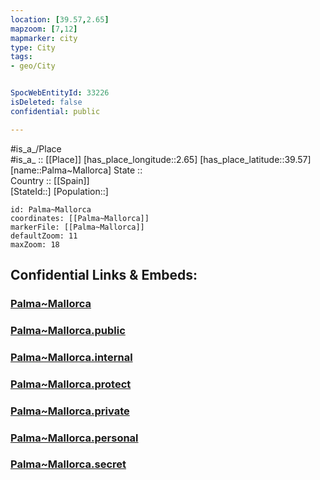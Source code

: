 ```yaml
---
location: [39.57,2.65] 
mapzoom: [7,12] 
mapmarker: city 
type: City
tags:
- geo/City


SpocWebEntityId: 33226
isDeleted: false
confidential: public

---
```

#is_a_/Place  
#is_a_ :: [[Place]] 
[has_place_longitude::2.65] 
[has_place_latitude::39.57] 
[name::Palma~Mallorca] 
State ::  
Country :: [[Spain]]  
[StateId::] 
[Population::] 



```leaflet
id: Palma~Mallorca
coordinates: [[Palma~Mallorca]] 
markerFile: [[Palma~Mallorca]] 
defaultZoom: 11 
maxZoom: 18
```


## Confidential Links & Embeds: 

### [Palma~Mallorca](/_Standards/Earth/Continent/Europe/Europe~South/Spain/Provinces~Spain/Baleares/counties~Islas_Baleares/Baleares/cities~Baleares/Palma~Mallorca.md) 

### [Palma~Mallorca.public](/_public/Earth/Continent/Europe/Europe~South/Spain/Provinces~Spain/Baleares/counties~Islas_Baleares/Baleares/cities~Baleares/Palma~Mallorca.public.md) 

### [Palma~Mallorca.internal](/_internal/Earth/Continent/Europe/Europe~South/Spain/Provinces~Spain/Baleares/counties~Islas_Baleares/Baleares/cities~Baleares/Palma~Mallorca.internal.md) 

### [Palma~Mallorca.protect](/_protect/Earth/Continent/Europe/Europe~South/Spain/Provinces~Spain/Baleares/counties~Islas_Baleares/Baleares/cities~Baleares/Palma~Mallorca.protect.md) 

### [Palma~Mallorca.private](/_private/Earth/Continent/Europe/Europe~South/Spain/Provinces~Spain/Baleares/counties~Islas_Baleares/Baleares/cities~Baleares/Palma~Mallorca.private.md) 

### [Palma~Mallorca.personal](/_personal/Earth/Continent/Europe/Europe~South/Spain/Provinces~Spain/Baleares/counties~Islas_Baleares/Baleares/cities~Baleares/Palma~Mallorca.personal.md) 

### [Palma~Mallorca.secret](/_secret/Earth/Continent/Europe/Europe~South/Spain/Provinces~Spain/Baleares/counties~Islas_Baleares/Baleares/cities~Baleares/Palma~Mallorca.secret.md)


